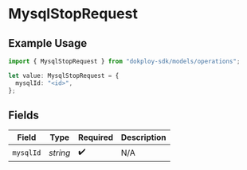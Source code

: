 # MysqlStopRequest

## Example Usage

```typescript
import { MysqlStopRequest } from "dokploy-sdk/models/operations";

let value: MysqlStopRequest = {
  mysqlId: "<id>",
};
```

## Fields

| Field              | Type               | Required           | Description        |
| ------------------ | ------------------ | ------------------ | ------------------ |
| `mysqlId`          | *string*           | :heavy_check_mark: | N/A                |